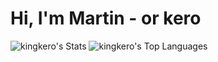 # Hi, I'm Martin - or kero

![kingkero's Stats](https://github-readme-stats.vercel.app/api?username=kingkero&theme=vue-dark&show_icons=true&hide_border=true&count_private=true)
![kingkero's Top Languages](https://github-readme-stats.vercel.app/api/top-langs/?username=kingkero&theme=vue-dark&show_icons=true&hide_border=true&layout=compact)
